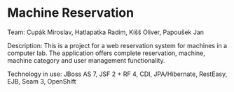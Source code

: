 Machine Reservation
==============
Team: Cupák Miroslav, Hatlapatka Radim, Kišš Oliver, Papoušek Jan

Description: This is a project for a web reservation system for machines in a computer lab. The application offers complete reservation, machine, machine category and user management functionality.

Technology in use: JBoss AS 7, JSF 2 + RF 4, CDI, JPA/Hibernate, RestEasy, EJB, Seam 3, OpenShift
